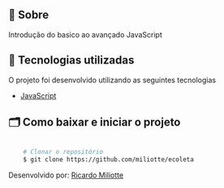 
## 🔖 Sobre

Introdução do basico ao avançado JavaScript


## 🚀 Tecnologias utilizadas

O projeto foi desenvolvido utilizando as seguintes tecnologias

- [JavaScript](https://www.javascript.com/)

## 🗂 Como baixar e iniciar o projeto

```bash

    # Clonar o repositório
    $ git clone https://github.com/miliotte/ecoleta

```

Desenvolvido por: [Ricardo Miliotte](https://www.linkedin.com/in/ricardo-miliotte-cruz-a430a0166/)
